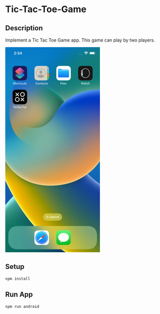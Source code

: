# Tic-Tac-Toe-Game

## Description

Implement a Tic Tac Toe Game app.
This game can play by two players.

<img src="https://github.com/chamika90/Assets/blob/master/tic_tac_toe_game.gif" width="300" />

## Setup

```
npm install
```

## Run App

```
npm run android
```
